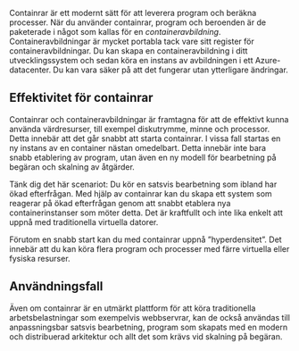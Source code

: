 Containrar är ett modernt sätt för att leverera program och beräkna processer. När du använder containrar, program och beroenden är de paketerade i något som kallas för en *containeravbildning*. Containeravbildningar är mycket portabla tack vare sitt register för containeravbildningar. Du kan skapa en containeravbildning i ditt utvecklingssystem och sedan köra en instans av avbildningen i ett Azure-datacenter. Du kan vara säker på att det fungerar utan ytterligare ändringar.

## <a name="container-efficiencies"></a>Effektivitet för containrar

Containrar och containeravbildningar är framtagna för att de effektivt kunna använda värdresurser, till exempel diskutrymme, minne och processor. Detta innebär att det går snabbt att starta containrar. I vissa fall startas en ny instans av en container nästan omedelbart. Detta innebär inte bara snabb etablering av program, utan även en ny modell för bearbetning på begäran och skalning av åtgärder.

Tänk dig det här scenariot: Du kör en satsvis bearbetning som ibland har ökad efterfrågan. Med hjälp av containrar kan du skapa ett system som reagerar på ökad efterfrågan genom att snabbt etablera nya containerinstanser som möter detta. Det är kraftfullt och inte lika enkelt att uppnå med traditionella virtuella datorer.

Förutom en snabb start kan du med containrar uppnå ”hyperdensitet”. Det innebär att du kan köra flera program och processer med färre virtuella eller fysiska resurser.

## <a name="use-cases"></a>Användningsfall

Även om containrar är en utmärkt plattform för att köra traditionella arbetsbelastningar som exempelvis webbservrar, kan de också användas till anpassningsbar satsvis bearbetning, program som skapats med en modern och distribuerad arkitektur och allt det som krävs vid skalning på begäran.
